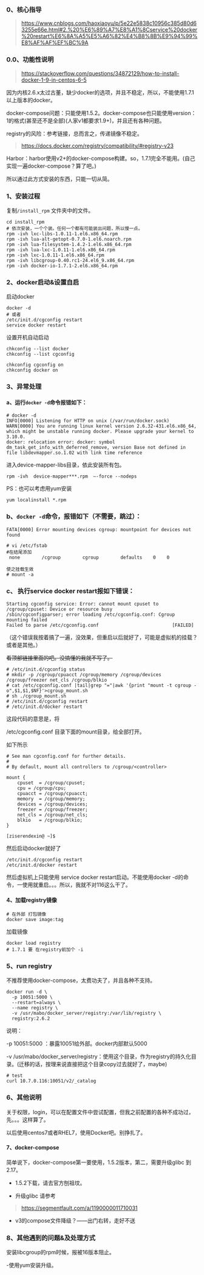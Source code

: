 ### 0、核心指导

> https://www.cnblogs.com/haoxiaoyu/p/5e22e5838c10956c385d80d63255e66e.html#2.%20%E6%89%A7%E8%A1%8Cservice%20docker%20restart%E6%8A%A5%E5%A6%82%E4%B8%8B%E9%94%99%E8%AF%AF%EF%BC%9A

### 0.0、功能性说明

> https://stackoverflow.com/questions/34872129/how-to-install-docker-1-9-in-centos-6-5

因为内核2.6.x太过古董，缺少docker的选项，并且不稳定，所以，不能使用1.7.1以上版本的docker。

docker-compose问题：只能使用1.5.2。docker-compose也只能使用version：1的格式(甚至还不是全部)(人家v1都要求1.9+)，并且还有各种问题。

registry的风险：参考链接，总而言之，传递镜像不稳定。

> https://docs.docker.com/registry/compatibility/#registry-v23

Harbor：harbor使用v2+的docker-compose构建。so，1.7.1完全不能用。(自己实现一遍docker-compose？算了吧。)

所以通过此方式安装的东西，只能一切从简。

### 1、安装过程

复制`/install_rpm` 文件夹中的文件。

```
cd install_rpm
# 依次安装，一个个装。任何一个都有可能装出问题，所以慢一点。
rpm -ivh lxc-libs-1.0.11-1.el6.x86_64.rpm 
rpm -ivh lua-alt-getopt-0.7.0-1.el6.noarch.rpm 
rpm -ivh lua-filesystem-1.4.2-1.el6.x86_64.rpm 
rpm -ivh lua-lxc-1.0.11-1.el6.x86_64.rpm 
rpm -ivh lxc-1.0.11-1.el6.x86_64.rpm 
rpm -ivh libcgroup-0.40.rc1-24.el6_9.x86_64.rpm 
rpm -ivh docker-io-1.7.1-2.el6.x86_64.rpm 
```

### 2、docker启动&设置自启

启动docker

```
docker -d
# 或者 
/etc/init.d/cgconfig restart
service docker restart
```

设置开机自动启动

```
chkconfig --list docker
chkconfig --list cgconfig

chkconfig cgconfig on
chkconfig docker on
```



### 3、异常处理

#### a、运行`docker -d`命令报错如下：

```
# docker -d
INFO[0000] Listening for HTTP on unix (/var/run/docker.sock) 
WARN[0000] You are running linux kernel version 2.6.32-431.el6.x86_64, which might be unstable running docker. Please upgrade your kernel to 3.10.0. 
docker: relocation error: docker: symbol dm_task_get_info_with_deferred_remove, version Base not defined in file libdevmapper.so.1.02 with link time reference
```

进入device-mapper-libs目录，依此安装所有包。 

```
rpm -ivh  device-mapper***.rpm  –-force --nodeps
```

PS：也可以考虑用yum安装

```
yum localinstall *.rpm
```



### b、`docker -d`命令，报错如下（不需要，跳过）： 

```
FATA[0000] Error mounting devices cgroup: mountpoint for devices not found
```

```
# vi /etc/fstab
#在结尾添加
 none        /cgroup        cgroup        defaults    0    0
```

```
使之挂载生效
# mount -a
```

### c、 执行service docker restart报如下错误：

```
Starting cgconfig service: Error: cannot mount cpuset to /cgroup/cpuset: Device or resource busy
/sbin/cgconfigparser; error loading /etc/cgconfig.conf: Cgroup mounting failed
Failed to parse /etc/cgconfig.conf                           [FAILED]
```

（这个错误我按着搞了一遍，没效果，但重启以后就好了，可能是虚拟机的挂载？或者是其他。）

[也参考了链接中的方式]: https://stackoverflow.com/questions/25183063/docker-on-rhel-6-cgroup-mounting-failing

~~看顶部链接里面的吧。没搞懂的我就不写了。~~

```
# /etc/init.d/cgconfig status
# mkdir -p /cgroup/cpuacct /cgroup/memory /cgroup/devices /cgroup/freezer net_cls /cgroup/blkio
# cat /etc/cgconfig.conf |tail|grep "="|awk '{print "mount -t cgroup -o",$1,$1,$NF}'>cgroup_mount.sh
# sh ./cgroup_mount.sh
# /etc/init.d/cgconfig restart
# /etc/init.d/docker restart
```

这段代码的意思是，将

/etc/cgconfig.conf 目录下面的mount目录，给全部打开。

如下所示

```
# See man cgconfig.conf for further details.
#
# By default, mount all controllers to /cgroup/<controller>

mount {
	cpuset	= /cgroup/cpuset;
	cpu	= /cgroup/cpu;
	cpuacct	= /cgroup/cpuacct;
	memory	= /cgroup/memory;
	devices	= /cgroup/devices;
	freezer	= /cgroup/freezer;
	net_cls	= /cgroup/net_cls;
	blkio	= /cgroup/blkio;
}

[ziserendexin@ ~]$ 

```

然后启动docker就好了

```
/etc/init.d/cgconfig restart
/etc/init.d/docker restart
```

然后虚拟机上只能使用 service docker restart启动。不能使用docker -d的命令，一使用就重启。。。所以，我就不对116这么干了。





#### 4、加载registry镜像

```
# 在外部 打包镜像
docker save image:tag
```

加载镜像

```
docker load registry
# 1.7.1 要 在registry前加个 -i
```

### 5、run registry

不推荐使用docker-compose，太费功夫了，并且各种不支持。

```
docker run -d \
  -p 10051:5000 \
  --restart=always \
  --name registry \
  -v /usr/mabo/docker_server/registry:/var/lib/registry \
  registry:2.6.2
```

说明：

-p 10051:5000 ：暴露10051给外部。docker内部默认5000

-v /usr/mabo/docker_server/registry：使用这个目录，作为registry的持久化目录。(迁移的话，按理来说直接把这个目录copy过去就好了，maybe)

```
# test 
curl 10.7.0.116:10051/v2/_catalog
```



### 6、其他说明

关于权限，login，可以在配置文件中尝试配置，但我之前配置的各种不成功过，先。。。这样算了。

以后使用centos7或者RHEL7，使用Docker吧。别挣扎了。

#### 7、docker-compose

简单说下，docker-compose第一要使用，1.5.2版本，第二，需要升级glibc 到2.17。

- 1.5.2下载，请去官方刨祖坟。

- 升级glibc 请参考

> https://segmentfault.com/a/1190000011710031

- v3的compose文件降级？——出门右转，走好不送

### 8、其他遇到的问题&及处理方式

安装libcgroup的rpm时候，报被16版本阻止。

-使用yum安装升级。